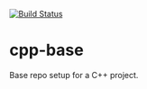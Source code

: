 [![Build Status](https://travis-ci.org/fvarose/cpp-base.svg?branch=master)](https://travis-ci.org/fvarose/cpp-base)

# cpp-base
Base repo setup for a C++ project.
